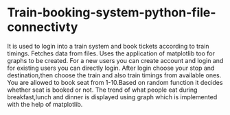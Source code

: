 # Train-booking-system-python-file-connectivty
It is used to login into a train system and book tickets according to train timings. Fetches data from files. Uses the application of matplotlib too for graphs to be created.
For a new users you can create account and login and for existing users you can directly login.
After login choose your stop and destination,then choose the train and also train timings from available ones.
You are allowed to book seat from 1-10.Based on random function it decides whether seat is booked or not.
The trend of what people eat during breakfast,lunch and dinner is displayed using graph which is implemented with the help of matplotlib.
